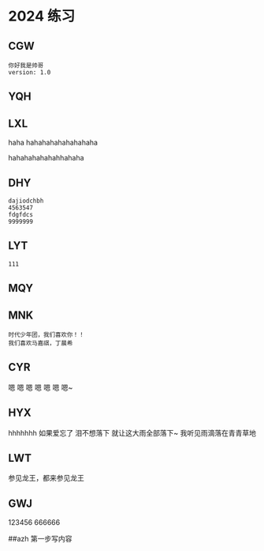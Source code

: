# 2024 练习

## CGW
    你好我是帅哥
    version: 1.0
## YQH

## LXL

haha hahahahahahahahaha

hahahahahahahhahaha

## DHY
    dajiodchbh
    4563547
    fdgfdcs
    9999999

## LYT

    111

## MQY

## MNK
    时代少年团，我们喜欢你！！
    我们喜欢马嘉祺，丁晨希
## CYR
嗯 嗯 嗯 嗯 嗯 嗯 嗯~
## HYX
   hhhhhhh
   如果爱忘了  泪不想落下
   就让这大雨全部落下~
   我听见雨滴落在青青草地

## LWT

参见龙王，都来参见龙王

## GWJ

123456
666666































##azh
第一步写内容
